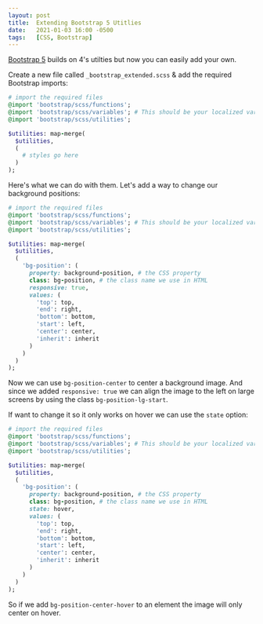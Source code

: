 ```yaml
---
layout: post
title:  Extending Bootstrap 5 Utitlies
date:   2021-01-03 16:00 -0500
tags:   [CSS, Bootstrap]
---
```

[Bootstrap 5](https://getbootstrap.com/) builds on 4's utilties but now you can easily add your own. 

Create a new file called `_bootstrap_extended.scss` & add the required Bootstrap imports:


```ruby
# import the required files
@import 'bootstrap/scss/functions';
@import 'bootstrap/scss/variables'; # This should be your localized varibles file.
@import 'bootstrap/scss/utilities';

$utilities: map-merge(
  $utilities,
  (
    # styles go here
  )
);

```

Here's what we can do with them. Let's add a way to change our background positions:

```ruby
# import the required files
@import 'bootstrap/scss/functions';
@import 'bootstrap/scss/variables'; # This should be your localized varibles file.
@import 'bootstrap/scss/utilities';

$utilities: map-merge(
  $utilities,
  (
    'bg-position': (
      property: background-position, # the CSS property
      class: bg-position, # the class name we use in HTML
      responsive: true,
      values: (
        'top': top,
        'end': right,
        'bottom': bottom,
        'start': left,
        'center': center,
        'inherit': inherit
      )
    )
  )
);

```

Now we can use `bg-position-center` to center a background image. And since we added `responsive: true` we can align the image to the left on large screens by using the class `bg-position-lg-start`.

If want to change it so it only works on hover we can use the `state` option:

```ruby
# import the required files
@import 'bootstrap/scss/functions';
@import 'bootstrap/scss/variables'; # This should be your localized varibles file.
@import 'bootstrap/scss/utilities';

$utilities: map-merge(
  $utilities,
  (
    'bg-position': (
      property: background-position, # the CSS property
      class: bg-position, # the class name we use in HTML
      state: hover,
      values: (
        'top': top,
        'end': right,
        'bottom': bottom,
        'start': left,
        'center': center,
        'inherit': inherit
      )
    )
  )
);

```

So if we add `bg-position-center-hover` to an element the image will only center on hover.